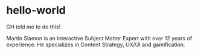 # hello-world
GH told me to do this!

Martin Slamon is an Interactive Subject Matter Expert with over 12 years of experience. He specializes in Content Strategy, UX/UI and gamification.
